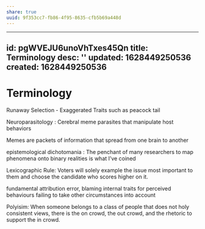 ```yaml
---
share: true
uuid: 9f353cc7-fb86-4f95-8635-cfb5b69a448d
---
```

---
id: pgWVEJU6unoVhTxes45Qn
title: Terminology
desc: ''
updated: 1628449250536
created: 1628449250536
---
# Terminology
Runaway Selection - Exaggerated Traits such as peacock tail

Neuroparasitology : Cerebral meme parasites that manipulate host behaviors

Memes are packets of information that spread from one brain to another

epistemological dichotomania : The penchant of many researchers to map phenomena onto binary realities is what I’ve coined 

Lexicographic Rule: Voters will solely example the issue most important to them and choose the candidate who scores higher on it.

fundamental attribution error, blaming internal traits for perceived behaviours failing to take other circumstances into account

Polyisim: When someone belongs to a class of people that does not holy consistent views, there is the on crowd, the out crowd, and the rhetoric to support the in crowd.
